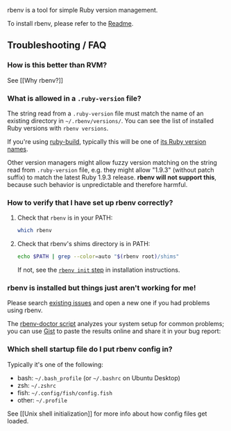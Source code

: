 rbenv is a tool for simple Ruby version management.

To install rbenv, please refer to the [Readme][install].

## Troubleshooting / FAQ

### How is this better than RVM?

See [[Why rbenv?]]

### What is allowed in a `.ruby-version` file?

The string read from a `.ruby-version` file must match the name of an existing
directory in `~/.rbenv/versions/`. You can see the list of installed Ruby
versions with `rbenv versions`.

If you're using [ruby-build][], typically this will be one of [its Ruby version
names][versions].

Other version managers might allow fuzzy version matching on the string read
from `.ruby-version` file, e.g. they might allow "1.9.3" (without patch suffix)
to match the latest Ruby 1.9.3 release. **rbenv will not support this**, because
such behavior is unpredictable and therefore harmful.

### How to verify that I have set up rbenv correctly?

1.  Check that `rbenv` is in your PATH:

    ```sh
    which rbenv
    ```

2.  Check that rbenv's shims directory is in PATH:

    ```sh
    echo $PATH | grep --color=auto "$(rbenv root)/shims"
    ```

    If not, see the [`rbenv init` step][init] in installation instructions.

### rbenv is installed but things just aren't working for me!

Please search [existing issues][issues] and open a new one if you had problems using rbenv.

The [rbenv-doctor script](https://github.com/rbenv/rbenv-installer#readme) analyzes your system setup for common problems; you can use [Gist][] to paste the results online and share it in your bug report:

### Which shell startup file do I put rbenv config in?

Typically it's one of the following:

* bash: `~/.bash_profile` (or `~/.bashrc` on Ubuntu Desktop)
* zsh: `~/.zshrc`
* fish: `~/.config/fish/config.fish`
* other: `~/.profile`

See [[Unix shell initialization]] for more info about how config files get
loaded.


  [install]: https://github.com/sstephenson/rbenv#installation
  [issues]: https://github.com/sstephenson/rbenv/issues
  [gist]: https://gist.github.com
  [versions]: https://github.com/sstephenson/ruby-build/tree/master/share/ruby-build
    "List of available Ruby versions from ruby-build"
  [init]: https://github.com/sstephenson/rbenv#basic-github-checkout
  [ruby-build]: https://github.com/sstephenson/ruby-build#readme
    "Command-line tool for downloading and compiling various Ruby releases"